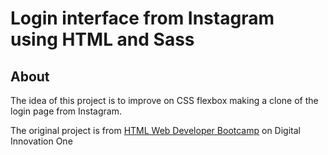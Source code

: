 # Login interface from Instagram using HTML and Sass

## About

The idea of this project is to improve on CSS flexbox making a clone of the login page from Instagram.

The original project is from [HTML Web Developer Bootcamp](https://web.digitalinnovation.one/track/html-web-developer) on Digital Innovation One

